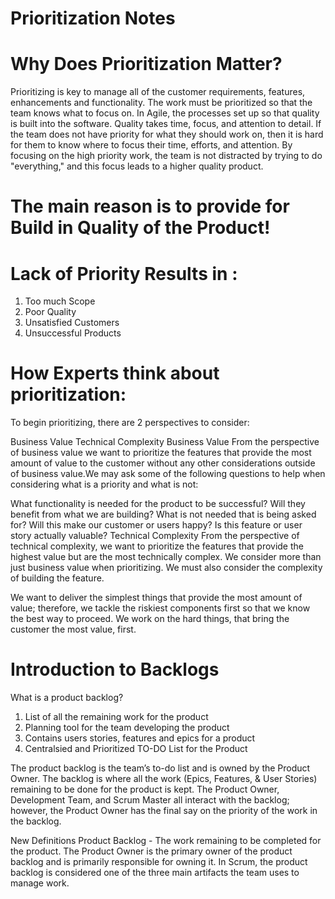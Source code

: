 # Prioritization Notes

# Why Does Prioritization Matter?

Prioritizing is key to manage all of the customer requirements, features, enhancements and functionality. 
The work must be prioritized so that the team knows what to focus on. In Agile, the processes set up so that quality is built into the software. 
Quality takes time, focus, and attention to detail. 
If the team does not have priority for what they should work on, then it is hard for them to know where to focus their time, efforts, and attention. 
By focusing on the high priority work, the team is not distracted by trying to do "everything," and this focus leads to a higher quality product.

# The main reason is to provide for Build in Quality of the Product!

# Lack of Priority Results in :
1. Too much Scope
2. Poor Quality
3. Unsatisfied Customers
4. Unsuccessful Products

# How Experts think about prioritization:
To begin prioritizing, there are 2 perspectives to consider:

Business Value
Technical Complexity
Business Value
From the perspective of business value we want to prioritize the features that provide the most amount of value to the customer without any other considerations outside of business value.We may ask some of the following questions to help when considering what is a priority and what is not:

What functionality is needed for the product to be successful?
Will they benefit from what we are building?
What is not needed that is being asked for?
Will this make our customer or users happy?
Is this feature or user story actually valuable?
Technical Complexity
From the perspective of technical complexity, we want to prioritize the features that provide the highest value but are the most technically complex. We consider more than just business value when prioritizing. We must also consider the complexity of building the feature.

We want to deliver the simplest things that provide the most amount of value; therefore, we tackle the riskiest components first so that we know the best way to proceed. We work on the hard things, that bring the customer the most value, first.


# Introduction to Backlogs

What is a product backlog?

1. List of all the remaining work for the product
2. Planning tool for the team developing the product
3. Contains users stories, features and epics for a product
4. Centralsied and Prioritized TO-DO List for the Product

The product backlog is the team’s to-do list and is owned by the Product Owner. The backlog is where all the work (Epics, Features, & User Stories) remaining to be done for the product is kept. The Product Owner, Development Team, and Scrum Master all interact with the backlog; however, the Product Owner has the final say on the priority of the work in the backlog.

New Definitions
Product Backlog - The work remaining to be completed for the product. The Product Owner is the primary owner of the product backlog and is primarily responsible for owning it. In Scrum, the product backlog is considered one of the three main artifacts the team uses to manage work.







